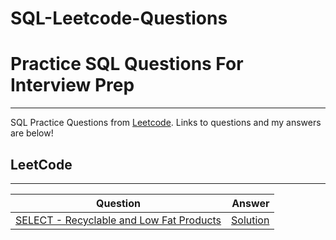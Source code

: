 # SQL-Leetcode-Questions

# Practice SQL Questions For Interview Prep 
------------

SQL Practice Questions from <a href="https://leetcode.com/">Leetcode</a>. Links to questions and my answers are below!

## LeetCode 
-----------

| Question                | Answer                 |
|-------------------------|------------------------:|
| <a href="https://leetcode.com/problems/recyclable-and-low-fat-products/description/?envType=study-plan-v2&envId=top-sql-50/"> SELECT - Recyclable and Low Fat Products</a> | <a href="001 SELECT - Recyclable and Low Fat Products.sql">Solution</a> |
